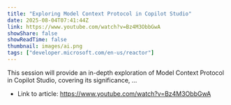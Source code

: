 ```yaml
---
title: "Exploring Model Context Protocol in Copilot Studio"
date: 2025-08-04T07:41:44Z
link: https://www.youtube.com/watch?v=Bz4M3ObbGwA
showShare: false
showReadTime: false
thumbnail: images/ai.png
tags: ["developer.microsoft.com/en-us/reactor"]
---
```

This session will provide an in-depth exploration of Model Context Protocol in Copilot Studio, covering its significance, ...

- Link to article: https://www.youtube.com/watch?v=Bz4M3ObbGwA